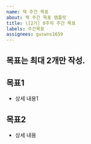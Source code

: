 ```yaml
---
name: 잭 주간 목표 
about: 잭 주간 목표 템플릿
title: \[2기] 0주차 주간 목표
labels: 주간목표
assignees: guswns1659 
---
```


## 목표는 최대 2개만 작성. 

## 목표1 
- 상세 내용1

## 목표2 
- 상세 내용
